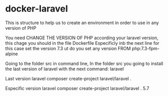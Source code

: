 # docker-laravel
This is structure to help us to create an environment in order to use in any version of PHP


You need CHANGE THE VERSION OF PHP according your laravel version, this chage you should in the file Dockerfile
Especificly inb the next line for this case set the version 7.3 ut do you set any version
FROM php:7.3-fpm-alpine


Going to the folder src in command line, In  the folder src you going to install the last version of laravel with the next command:
laravel

Last version laravel
composer create-project laravel/laravel .

Especific version laravel
composer create-project laravel/laravel . 5.7